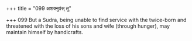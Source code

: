 +++
title = "099 अशक्नुवंस् तु"

+++
099	But a Sudra, being unable to find service with the twice-born and threatened with the loss of his sons and wife (through hunger), may maintain himself by handicrafts.